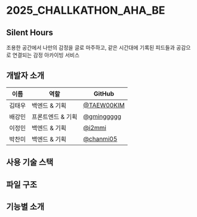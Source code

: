 # 2025_CHALLKATHON_AHA_BE

## Silent Hours
조용한 공간에서 나만의 감정을 글로 마주하고, 같은 시간대에 기록된 피드들과 공감으로 연결되는 감정 아카이빙 서비스

## 개발자 소개
| 이름 | 역할 | GitHub |
|------|------|--------|
| 김태우 | 백엔드 & 기획 | [@TAEW00KIM](https://github.com/TAEW00KIM) |
| 배강민 | 프론트엔드 & 기획 | [@gminggggg](https://github.com/gminnggggg) |
| 이정민 | 백엔드 & 기획 | [@i2mmi](https://github.com/i2mmi) |
| 박찬미 | 백엔드 & 기획 | [@chanmi05](https://github.com/chanmi05) |

## 사용 기술 스택

## 파일 구조

## 기능별 소개
